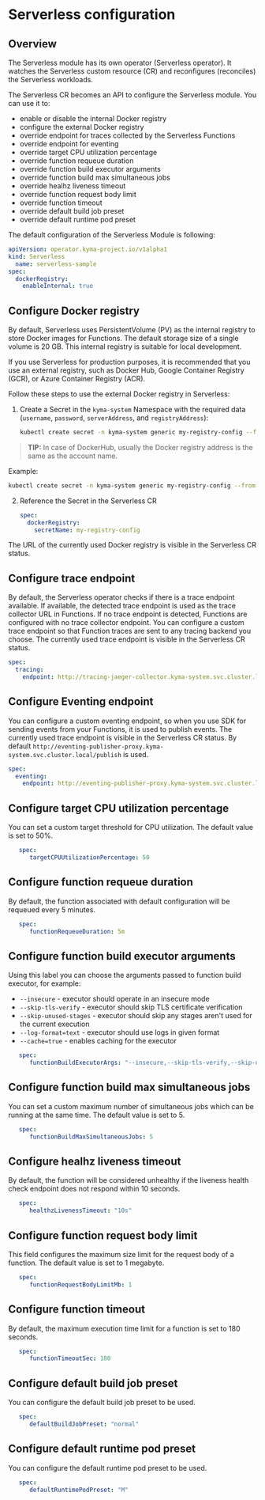 # Serverless configuration

## Overview

The Serverless module has its own operator (Serverless operator). It watches the Serverless custom resource (CR) and reconfigures (reconciles) the Serverless workloads.

The Serverless CR becomes an API to configure the Serverless module. You can use it to:
 - enable or disable the internal Docker registry
 - configure the external Docker registry 
 - override endpoint for traces collected by the Serverless Functions
 - override endpoint for eventing
 - override target CPU utilization percentage
 - override function requeue duration
 - override function build executor arguments
 - override function build max simultaneous jobs
 - override healhz liveness timeout
 - override function request body limit 
 - override function timeout
 - override default build job preset
 - override default runtime pod preset

The default configuration of the Serverless Module is following:

   ```yaml
   apiVersion: operator.kyma-project.io/v1alpha1
   kind: Serverless
     name: serverless-sample
   spec:
     dockerRegistry:
       enableInternal: true
   ```

## Configure Docker registry

By default, Serverless uses PersistentVolume (PV) as the internal registry to store Docker images for Functions. The default storage size of a single volume is 20 GB. This internal registry is suitable for local development.

If you use Serverless for production purposes, it is recommended that you use an external registry, such as Docker Hub, Google Container Registry (GCR), or Azure Container Registry (ACR).

Follow these steps to use the external Docker registry in Serverless: 

1. Create a Secret in the `kyma-system` Namespace with the required data (`username`, `password`, `serverAddress`, and `registryAddress`):

   ```bash
   kubectl create secret -n kyma-system generic my-registry-config --from-literal=username={your-docker-reg-username} --from-literal=password={your-docker-reg-password} --from-literal=serverAddress={your-docker-reg-server-url}  --from-literal=registryAddress={your-docker-reg-registry-url}
   ```

>**TIP:** In case of DockerHub, usually the Docker registry address is the same as the account name.

Example:

   ```bash
   kubectl create secret -n kyma-system generic my-registry-config --from-literal=username=kyma-rocks --from-literal=password=admin123 --from-literal=serverAddress=https://index.docker.io/v1/  --from-literal=registryAddress=kyma-rocks
   ```
2. Reference the Secret in the Serverless CR

   ```yaml
   spec:
     dockerRegistry:
       secretName: my-registry-config 
   ```
The URL of the currently used Docker registry is visible in the Serverless CR status.


## Configure trace endpoint

By default, the Serverless operator checks if there is a trace endpoint available. If available, the detected trace endpoint is used as the trace collector URL in Functions.
If no trace endpoint is detected, Functions are configured with no trace collector endpoint.
You can configure a custom trace endpoint so that Function traces are sent to any tracing backend you choose.
The currently used trace endpoint is visible in the Serverless CR status.

   ```yaml
   spec:
     tracing:
       endpoint: http://tracing-jaeger-collector.kyma-system.svc.cluster.local:2342/v1/metrics 
   ```

## Configure Eventing endpoint

You can configure a custom eventing endpoint, so when you use SDK for sending events from your Functions, it is used to publish events.
The currently used trace endpoint is visible in the Serverless CR status.
By default `http://eventing-publisher-proxy.kyma-system.svc.cluster.local/publish` is used.

   ```yaml
   spec:
     eventing:
       endpoint: http://eventing-publisher-proxy.kyma-system.svc.cluster.local/publish
   ```

## Configure target CPU utilization percentage

You can set a custom target threshold for CPU utilization. The default value is set to 50%.

```yaml
   spec:
      targetCPUUtilizationPercentage: 50
```

## Configure function requeue duration

By default, the function associated with default configuration will be requeued every 5 minutes.  

```yaml
   spec:
      functionRequeueDuration: 5m
```

## Configure function build executor arguments

Using this label you can choose the arguments passed to function build executor, for example: 
- `--insecure` - executor should operate in an insecure mode
- `--skip-tls-verify` - executor should skip TLS certificate verification
- `--skip-unused-stages` - executor should skip any stages aren't used for the current execution
- `--log-format=text` - executor should use logs in given format
- `--cache=true` - enables caching for the executor

```yaml
   spec:
      functionBuildExecutorArgs: "--insecure,--skip-tls-verify,--skip-unused-stages,--log-format=text,--cache=true"
```

## Configure function build max simultaneous jobs

You can set a custom maximum number of simultaneous jobs which can be running at the same time. The default value is set to 5.

```yaml
   spec:
      functionBuildMaxSimultaneousJobs: 5
```

## Configure healhz liveness timeout

By default, the function will be considered unhealthy if the liveness health check endpoint does not respond within 10 seconds.

```yaml
   spec:
      healthzLivenessTimeout: "10s"
```

## Configure function request body limit

This field configures the maximum size limit for the request body of a function. The default value is set to 1 megabyte.

```yaml
   spec:
      functionRequestBodyLimitMb: 1
```

## Configure function timeout

By default, the maximum execution time limit for a function is set to 180 seconds.

```yaml
   spec:
      functionTimeoutSec: 180
```

## Configure default build job preset

You can configure the default build job preset to be used. 

```yaml
   spec:
      defaultBuildJobPreset: "normal"
```

## Configure default runtime pod preset

You can configure the default runtime pod preset to be used.

```yaml
   spec:
      defaultRuntimePodPreset: "M"
```
